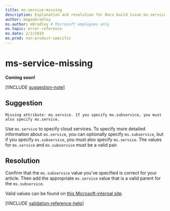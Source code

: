 ```yaml
---
title: ms-service-missing
description: Explanation and resolution for Docs build issue ms-service-missing
author: meganbradley
ms.author: mbradley # Microsoft employees only
ms.topic: error-reference
ms.date: 2/2/2019
ms.prod: non-product-specific
---
```

# ms-service-missing

**Coming soon!**

[!INCLUDE [suggestion-note](includes/suggestion-note.md)]

## Suggestion

`Missing attribute: ms.service. If you specify ms.subservice, you must also specify ms.service.`

Use `ms.service` to specify cloud services. To specify more detailed information about `ms.service`, you can optionally specify `ms.subservice`, but if you specify `ms.subservice`, you must also specify `ms.service`. The values for `ms.service` and `ms.subservice` must be a valid pair.

## Resolution

Confirm that the `ms.subservice` value you've specified is correct for your article. Then add the appropriate `ms.service` value that is a valid parent for the `ms.subservice`.

Valid values can be found on [this Microsoft-internal site](https://docsmetadatatool.azurewebsites.net/whitelists).

<!--make sure to add this file to your includes folder and verify the path-->
[!INCLUDE [validation-reference-help](includes/validation-reference-help.md)]

